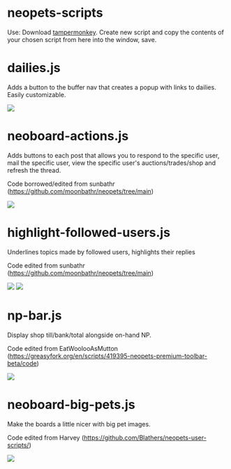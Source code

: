 # neopets-scripts
Use: Download <a href="https://chrome.google.com/webstore/detail/tampermonkey/dhdgffkkebhmkfjojejmpbldmpobfkfo?hl=en">tampermonkey</a>. Create new script and copy the contents of your chosen script from here into the window, save.

# dailies.js
Adds a button to the buffer nav that creates a popup with links to dailies. Easily customizable.

<img src="https://i.imgur.com/vcK62Th.png">

# neoboard-actions.js
Adds buttons to each post that allows you to respond to the specific user, mail the specific user, view the specific user's auctions/trades/shop and refresh the thread. 

Code borrowed/edited from sunbathr (https://github.com/moonbathr/neopets/tree/main)

<img src="https://i.imgur.com/l8tZf34.png">

# highlight-followed-users.js
Underlines topics made by followed users, highlights their replies

Code edited from sunbathr (https://github.com/moonbathr/neopets/tree/main)

<img src="https://i.imgur.com/CcEyyog.png">

<img src="https://i.imgur.com/YfJZycn.png">

# np-bar.js
Display shop till/bank/total alongside on-hand NP. 

Code edited from EatWoolooAsMutton (https://greasyfork.org/en/scripts/419395-neopets-premium-toolbar-beta/code)

<img src="https://i.imgur.com/cm9pqK9.png">

# neoboard-big-pets.js
Make the boards a little nicer with big pet images. 

Code edited from Harvey (https://github.com/Blathers/neopets-user-scripts/)

<img src="https://i.imgur.com/Tkp64rj.png">

